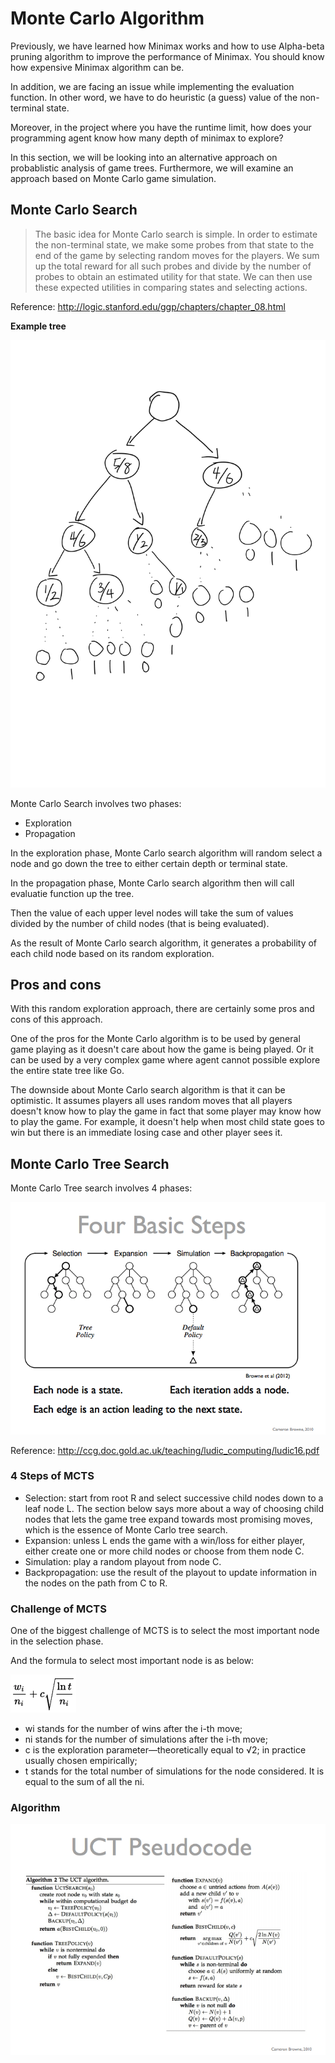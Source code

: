 # Monte Carlo Algorithm

Previously, we have learned how Minimax works and how to use Alpha-beta pruning
algorithm to improve the performance of Minimax. You should know how expensive
Minimax algorithm can be.

In addition, we are facing an issue while implementing the evaluation function.
In other word, we have to do heuristic (a guess) value of the non-terminal state.

Moreover, in the project where you have the runtime limit, how does your programming
agent know how many depth of minimax to explore?

In this section, we will be looking into an alternative approach on probablistic
analysis of game trees. Furthermore, we will examine an approach based on Monte
Carlo game simulation.

## Monte Carlo Search

> The basic idea for Monte Carlo search is simple. In order to estimate the non-terminal
state, we make some probes from that state to the end of the game by selecting 
random moves for the players. We sum up the total reward for all such probes and 
divide by the number of probes to obtain an estimated utility for that state. 
We can then use these expected utilities in comparing states and selecting actions.

Reference: http://logic.stanford.edu/ggp/chapters/chapter_08.html

**Example tree**

![Monte Carlo Tree](imgs/monte_carlo.png)

Monte Carlo Search involves two phases:

* Exploration
* Propagation

In the exploration phase, Monte Carlo search algorithm will random select a node
and go down the tree to either certain depth or terminal state.

In the propagation phase, Monte Carlo search algorithm then will call evaluatie
function up the tree.

Then the value of each upper level nodes will take the sum of values divided by 
the number of child nodes (that is being evaluated).

As the result of Monte Carlo search algorithm, it generates a probability of each
child node based on its random exploration.

## Pros and cons

With this random exploration approach, there are certainly some pros and cons of
this approach.

One of the pros for the Monte Carlo algorithm is to be used by general game playing
as it doesn't care about how the game is being played. Or it can be used by a very
complex game where agent cannot possible explore the entire state tree like Go.

The downside about Monte Carlo search algorithm is that it can be optimistic.
It assumes players all uses random moves that all players doesn't know how
to play the game in fact that some player may know how to play the game. For example,
it doesn't help when most child state goes to win but there is an immediate losing
case and other player sees it.

## Monte Carlo Tree Search

Monte Carlo Tree search involves 4 phases:

![Monte Carlo Tree Search](imgs/monte_carlo_tree_search.png)

Reference: http://ccg.doc.gold.ac.uk/teaching/ludic_computing/ludic16.pdf

### 4 Steps of MCTS

* Selection: start from root R and select successive child nodes down to a leaf node L. The section below says more about a way of choosing child nodes that lets the game tree expand towards most promising moves, which is the essence of Monte Carlo tree search.
* Expansion: unless L ends the game with a win/loss for either player, either create one or more child nodes or choose from them node C.
* Simulation: play a random playout from node C.
* Backpropagation: use the result of the playout to update information in the nodes on the path from C to R.

### Challenge of MCTS

One of the biggest challenge of MCTS is to select the most important node in the selection phase.

And the formula to select most important node is as below:

![Monte Carlo Tree Search formula](imgs/mcts_formula.png)

* wi stands for the number of wins after the i-th move;
* ni stands for the number of simulations after the i-th move;
* c is the exploration parameter—theoretically equal to √2; in practice usually chosen empirically;
* t stands for the total number of simulations for the node considered. It is equal to the sum of all the ni.

### Algorithm

![Upper Boundary Tree Search Algorithm](imgs/uct.png)